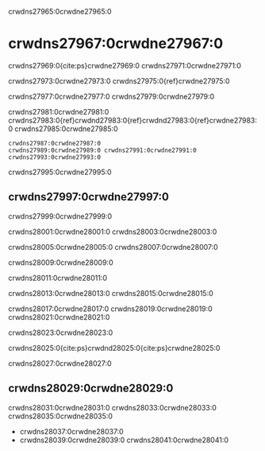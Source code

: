 crwdns27965:0crwdne27965:0
# crwdns27967:0crwdne27967:0

crwdns27969:0{cite:ps}crwdne27969:0 crwdns27971:0crwdne27971:0

crwdns27973:0crwdne27973:0 crwdns27975:0{ref}crwdne27975:0

crwdns27977:0crwdne27977:0 crwdns27979:0crwdne27979:0

crwdns27981:0crwdne27981:0 crwdns27983:0{ref}crwdnd27983:0{ref}crwdnd27983:0{ref}crwdne27983:0 crwdns27985:0crwdne27985:0

```{figure} ../../figures/fair-principles.jpg
crwdns27987:0crwdne27987:0
crwdns27989:0crwdne27989:0 crwdns27991:0crwdne27991:0 crwdns27993:0crwdne27993:0
```

crwdns27995:0crwdne27995:0
## crwdns27997:0crwdne27997:0

crwdns27999:0crwdne27999:0

crwdns28001:0crwdne28001:0 crwdns28003:0crwdne28003:0

crwdns28005:0crwdne28005:0 crwdns28007:0crwdne28007:0

crwdns28009:0crwdne28009:0

crwdns28011:0crwdne28011:0

crwdns28013:0crwdne28013:0 crwdns28015:0crwdne28015:0

crwdns28017:0crwdne28017:0 crwdns28019:0crwdne28019:0 crwdns28021:0crwdne28021:0

crwdns28023:0crwdne28023:0

crwdns28025:0{cite:ps}crwdnd28025:0{cite:ps}crwdne28025:0


crwdns28027:0crwdne28027:0
## crwdns28029:0crwdne28029:0

crwdns28031:0crwdne28031:0 crwdns28033:0crwdne28033:0 crwdns28035:0crwdne28035:0
* crwdns28037:0crwdne28037:0
* crwdns28039:0crwdne28039:0 crwdns28041:0crwdne28041:0
